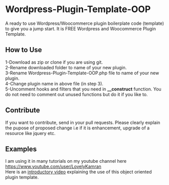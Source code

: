 # Wordpress-Plugin-Template-OOP
A ready to use Wordpress/Woocommerce plugin boilerplate code (template) to give you a jump start. It is FREE Wordpress and Woocommerce Plugin Template.

<h2>How to Use</h2>
1-Download as zip or clone if you are using git.<br/>
2-Rename downloaded folder to name of your new plugin.<br/>
3-Rename Wordpress-Plugin-Template-OOP.php file to name of your new plugin.<br/>
4-Change plugin name in above file (in step 3).<br/>
5-Uncomment hooks and filters that you need in <strong>__construct</strong> function.  You do not need to comment out unused functions but do it if you like to.<br/>

<h2>Contribute</h2>
If you want to contribute, send in your pull requests. Please clearly explain the pupose of proposed change i.e if it is enhancement, upgrade of a resource like jquery etc.

<h2>Examples</h2>
I am using it in many tutorials on my youtube channel here <a href="https://www.youtube.com/user/LovelyKamran">https://www.youtube.com/user/LovelyKamran</a><br/>
Here is an <a href="https://youtu.be/HXcSXGxqBKA">introductory video</a> explaining the use of this object oriented plugin template.
